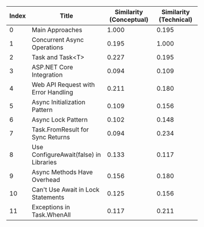 | Index | Title | Similarity (Conceptual) | Similarity (Technical) |
|-------|-------|-------------------------|------------------------|
| 0 | Main Approaches | 1.000 | 0.195 |
| 1 | Concurrent Async Operations | 0.195 | 1.000 |
| 2 | Task and Task&lt;T&gt; | 0.227 | 0.195 |
| 3 | ASP.NET Core Integration | 0.094 | 0.109 |
| 4 | Web API Request with Error Handling | 0.211 | 0.180 |
| 5 | Async Initialization Pattern | 0.109 | 0.156 |
| 6 | Async Lock Pattern | 0.102 | 0.148 |
| 7 | Task.FromResult for Sync Returns | 0.094 | 0.234 |
| 8 | Use ConfigureAwait(false) in Libraries | 0.133 | 0.117 |
| 9 | Async Methods Have Overhead | 0.156 | 0.180 |
| 10 | Can't Use Await in Lock Statements | 0.125 | 0.156 |
| 11 | Exceptions in Task.WhenAll | 0.117 | 0.211 |
